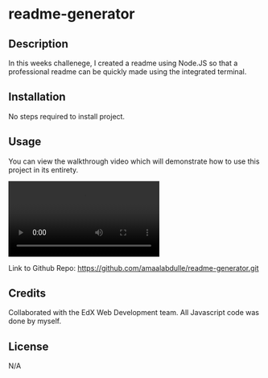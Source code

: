 # readme-generator

## Description

In this weeks challenege, I created a readme using Node.JS so that a professional readme can be quickly made using the integrated terminal.

## Installation

No steps required to install project.

## Usage

You can view the walkthrough video which will demonstrate how to use this project in its entirety.

![Watch the video](code/media/demonstration.mov)

Link to Github Repo: https://github.com/amaalabdulle/readme-generator.git 

## Credits

Collaborated with the EdX Web Development team. All Javascript code was done by myself.

## License

N/A